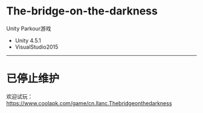 # The-bridge-on-the-darkness
Unity Parkour游戏
* Unity 4.5.1
* VisualStudio2015
<hr>


# 已停止维护
欢迎试玩：
https://www.coolapk.com/game/cn.llanc.Thebridgeonthedarkness
